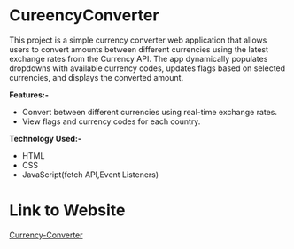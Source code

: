 # CureencyConverter
This project is a simple currency converter web application that allows users to convert amounts between different currencies using the latest exchange rates from the Currency API. The app dynamically populates dropdowns with available currency codes, updates flags based on selected currencies, and displays the converted amount.

<b>Features:-</b> 
<ul>
    <li>Convert between different currencies using real-time exchange rates.</li>
    <li>View flags and currency codes for each country.</li>
</ul>

<b>Technology Used:-</b> 
<ul>
    <li>HTML</li>
    <li>CSS</li>
    <li>JavaScript(fetch API,Event Listeners)</li>
</ul>

# Link to Website

<a href="https://abhi231210003.github.io/CureencyConverter/">Currency-Converter</a>